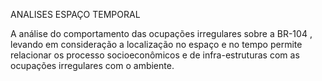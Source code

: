 ANALISES ESPAÇO TEMPORAL

A análise do comportamento das  ocupações irregulares sobre a BR-104 , levando em consideração a localização no espaço e no tempo permite relacionar os processo  socioeconômicos e de infra-estruturas com as ocupações irregulares com o ambiente.
<!--stackedit_data:
eyJoaXN0b3J5IjpbLTIxMjEyOTA3OTJdfQ==
-->